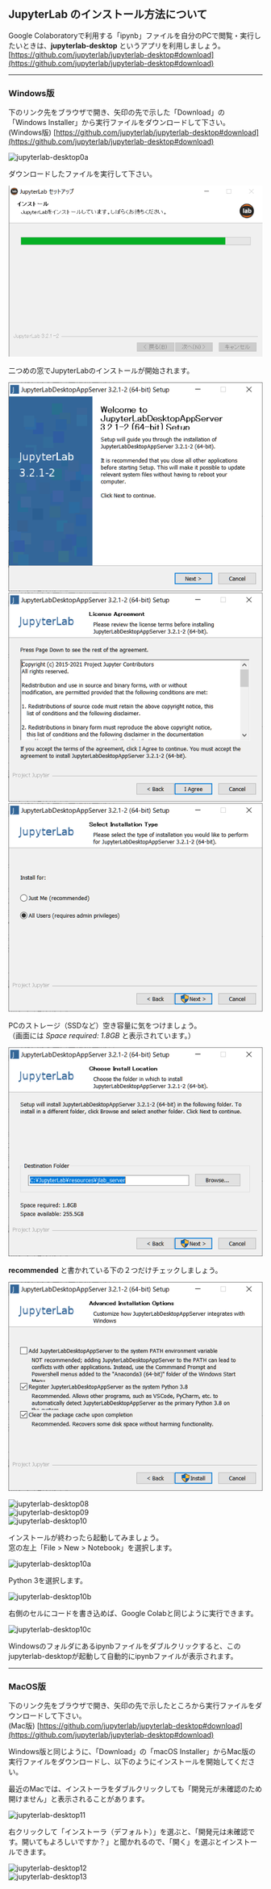## JupyterLab のインストール方法について

Google Colaboratoryで利用する「ipynb」ファイルを自分のPCで閲覧・実行したいときは、**jupyterlab-desktop** というアプリを利用しましょう。  
[https://github.com/jupyterlab/jupyterlab-desktop#download](https://github.com/jupyterlab/jupyterlab-desktop#download)

---

### Windows版

下のリンク先をブラウザで開き、矢印の先で示した「Download」の「Windows Installer」から実行ファイルをダウンロードして下さい。  
(Windows版) [https://github.com/jupyterlab/jupyterlab-desktop#download](https://github.com/jupyterlab/jupyterlab-desktop#download)

![jupyterlab-desktop0a](./media/2021jpdesk0a.png)

ダウンロードしたファイルを実行して下さい。  

![jupyterlab-desktop01](./media/2021jpdesk01.png)

二つめの窓でJupyterLabのインストールが開始されます。  

![jupyterlab-desktop02](./media/2021jpdesk02.png)  
![jupyterlab-desktop03](./media/2021jpdesk03.png)  
![jupyterlab-desktop04](./media/2021jpdesk04.png)

PCのストレージ（SSDなど）空き容量に気をつけましょう。  
（画面には *Space required: 1.8GB* と表示されています。）  

![jupyterlab-desktop05](./media/2021jpdesk05.png)

**recommended** と書かれている下の２つだけチェックしましょう。  

![jupyterlab-desktop06](./media/2021jpdesk06.png)

![jupyterlab-desktop08](./media/2021jpdesk08.png)  
![jupyterlab-desktop09](./media/2021jpdesk09.png)  
![jupyterlab-desktop10](./media/2021jpdesk10.png)

インストールが終わったら起動してみましょう。  
窓の左上「File > New > Notebook」を選択します。  

![jupyterlab-desktop10a](./media/2021jpdesk10a.png)

Python 3を選択します。  

![jupyterlab-desktop10b](./media/2021jpdesk10b.png)

右側のセルにコードを書き込めば、Google Colabと同じように実行できます。  

![jupyterlab-desktop10c](./media/2021jpdesk10c.png)

Windowsのフォルダにあるipynbファイルをダブルクリックすると、このjupyterlab-desktopが起動して自動的にipynbファイルが表示されます。

---

### MacOS版

下のリンク先をブラウザで開き、矢印の先で示したところから実行ファイルをダウンロードして下さい。  
(Mac版) [https://github.com/jupyterlab/jupyterlab-desktop#download](https://github.com/jupyterlab/jupyterlab-desktop#download)

Windows版と同じように、「Download」の「macOS Installer」からMac版の実行ファイルをダウンロードし、以下のようにインストールを開始してください。  

最近のMacでは、インストーラをダブルクリックしても「開発元が未確認のため開けません」と表示されることがあります。  

![jupyterlab-desktop11](http://www.sp.u-tokai.ac.jp/taki/cpe01/2021jpdesk11.png)

右クリックして「インストーラ（デフォルト）」を選ぶと、「開発元は未確認です。開いてもよろしいですか？」と聞かれるので、「開く」を選ぶとインストールできます。  

![jupyterlab-desktop12](./media/2021jpdesk12.png)  
![jupyterlab-desktop13](./media/2021jpdesk13.png)
